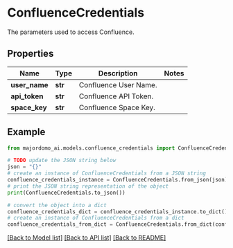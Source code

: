 # ConfluenceCredentials

The parameters used to access Confluence.

## Properties

Name | Type | Description | Notes
------------ | ------------- | ------------- | -------------
**user_name** | **str** | Confluence User Name. | 
**api_token** | **str** | Confluence API Token. | 
**space_key** | **str** | Confluence Space Key. | 

## Example

```python
from majordomo_ai.models.confluence_credentials import ConfluenceCredentials

# TODO update the JSON string below
json = "{}"
# create an instance of ConfluenceCredentials from a JSON string
confluence_credentials_instance = ConfluenceCredentials.from_json(json)
# print the JSON string representation of the object
print(ConfluenceCredentials.to_json())

# convert the object into a dict
confluence_credentials_dict = confluence_credentials_instance.to_dict()
# create an instance of ConfluenceCredentials from a dict
confluence_credentials_from_dict = ConfluenceCredentials.from_dict(confluence_credentials_dict)
```
[[Back to Model list]](../README.md#documentation-for-models) [[Back to API list]](../README.md#documentation-for-api-endpoints) [[Back to README]](../README.md)


